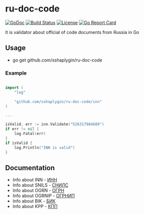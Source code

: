 # ru-doc-code
[![GoDoc](https://godoc.org/github.com/sshaplygin/ru-doc-code?status.svg)](https://godoc.org/github.com/sshaplygin/ru-doc-code) [![Build Status](https://travis-ci.org/mrfoe7/ru-doc-code.svg)](https://travis-ci.org/mrfoe7/ru-doc-code.svg?branch=master) [![License](https://img.shields.io/badge/license-MIT-blue.svg)](https://github.com/sshaplygin/ru-doc-code/blob/master/LICENSE) [![Go Report Card](https://goreportcard.com/badge/github.com/sshaplygin/ru-doc-code)](https://goreportcard.com/report/github.com/sshaplygin/ru-doc-code)

It is validator about official of code documents from Russia in Go 

## Usage 

* go get github.com/sshaplygin/ru-doc-code

### Example
 
```go

import (
	"log"
	
	"github.com/sshaplygin/ru-doc-code/inn"
)

...

isValid, err := inn.Validate("526317984689")
if err != nil {
    log.Fatal(err)
}
if isValid {
    log.Println("INN is valid")
}

```

## Documentation

- Info about INN  - [ИНН](https://ru.wikipedia.org/wiki/%D0%98%D0%B4%D0%B5%D0%BD%D1%82%D0%B8%D1%84%D0%B8%D0%BA%D0%B0%D1%86%D0%B8%D0%BE%D0%BD%D0%BD%D1%8B%D0%B9_%D0%BD%D0%BE%D0%BC%D0%B5%D1%80_%D0%BD%D0%B0%D0%BB%D0%BE%D0%B3%D0%BE%D0%BF%D0%BB%D0%B0%D1%82%D0%B5%D0%BB%D1%8C%D1%89%D0%B8%D0%BA%D0%B0)
- Info about SNILS - [СНИЛС](http://www.consultant.ru/document/cons_doc_LAW_124607/68ac3b2d1745f9cc7d4332b63c2818ca5d5d20d0/)
- Info about OGRN - [ОГРН](https://ru.wikipedia.org/wiki/%D0%9E%D1%81%D0%BD%D0%BE%D0%B2%D0%BD%D0%BE%D0%B9_%D0%B3%D0%BE%D1%81%D1%83%D0%B4%D0%B0%D1%80%D1%81%D1%82%D0%B2%D0%B5%D0%BD%D0%BD%D1%8B%D0%B9_%D1%80%D0%B5%D0%B3%D0%B8%D1%81%D1%82%D1%80%D0%B0%D1%86%D0%B8%D0%BE%D0%BD%D0%BD%D1%8B%D0%B9_%D0%BD%D0%BE%D0%BC%D0%B5%D1%80)
- Info about OGRNIP - [ОГРНИП](http://www.temabiz.com/terminy/chto-takoe-ogrnip.html)
- Info about BIK - [БИК](https://ru.wikipedia.org/wiki/%D0%91%D0%B0%D0%BD%D0%BA%D0%BE%D0%B2%D1%81%D0%BA%D0%B8%D0%B9_%D0%B8%D0%B4%D0%B5%D0%BD%D1%82%D0%B8%D1%84%D0%B8%D0%BA%D0%B0%D1%86%D0%B8%D0%BE%D0%BD%D0%BD%D1%8B%D0%B9_%D0%BA%D0%BE%D0%B4)
- Info about KPP - [КПП](https://dic.academic.ru/dic.nsf/ruwiki/239834)